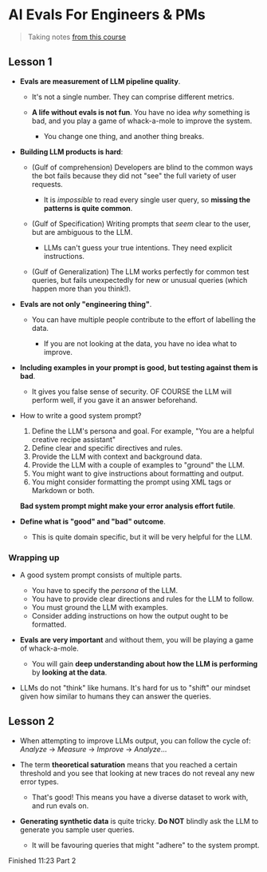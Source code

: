 # AI Evals For Engineers & PMs

> Taking notes [from this course](https://maven.com/parlance-labs/evals)

## Lesson 1

- **Evals are measurement of LLM pipeline quality**.

  - It's not a single number. They can comprise different metrics.

  - **A life without evals is not fun**. You have no idea _why_ something is bad, and you play a game of whack-a-mole to improve the system.

    - You change one thing, and another thing breaks.

- **Building LLM products is hard**:

  - (Gulf of comprehension) Developers are blind to the common ways the bot fails because they did not "see" the full variety of user requests.

    - It is _impossible_ to read every single user query, so **missing the patterns is quite common**.

  - (Gulf of Specification) Writing prompts that _seem_ clear to the user, but are ambiguous to the LLM.

    - LLMs can't guess your true intentions. They need explicit instructions.

  - (Gulf of Generalization) The LLM works perfectly for common test queries, but fails unexpectedly for new or unusual queries (which happen more than you think!).

- **Evals are not only "engineering thing"**.

  - You can have multiple people contribute to the effort of labelling the data.

    - If you are not looking at the data, you have no idea what to improve.

- **Including examples in your prompt is good, but testing against them is bad**.

  - It gives you false sense of security. OF COURSE the LLM will perform well, if you gave it an answer beforehand.

- How to write a good system prompt?

  1. Define the LLM's persona and goal. For example, "You are a helpful creative recipe assistant"
  2. Define clear and specific directives and rules.
  3. Provide the LLM with context and background data.
  4. Provide the LLM with a couple of examples to "ground" the LLM.
  5. You might want to give instructions about formatting and output.
  6. You might consider formatting the prompt using XML tags or Markdown or both.

  **Bad system prompt might make your error analysis effort futile**.

- **Define what is "good" and "bad" outcome**.

  - This is quite domain specific, but it will be very helpful for the LLM.

### Wrapping up

- A good system prompt consists of multiple parts.

  - You have to specify the _persona_ of the LLM.
  - You have to provide clear directions and rules for the LLM to follow.
  - You must ground the LLM with examples.
  - Consider adding instructions on how the output ought to be formatted.

- **Evals are very important** and without them, you will be playing a game of whack-a-mole.

  - You will gain **deep understanding about how the LLM is performing** by **looking at the data**.

- LLMs do not "think" like humans. It's hard for us to "shift" our mindset given how similar to humans they can answer the queries.

## Lesson 2

- When attempting to improve LLMs output, you can follow the cycle of: _Analyze_ -> _Measure_ -> _Improve_ -> _Analyze_...

- The term **theoretical saturation** means that you reached a certain threshold and you see that looking at new traces do not reveal any new error types.

  - That's good! This means you have a diverse dataset to work with, and run evals on.

- **Generating synthetic data** is quite tricky. **Do NOT** blindly ask the LLM to generate you sample user queries.

  - It will be favouring queries that might "adhere" to the system prompt.

Finished 11:23 Part 2
